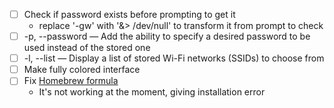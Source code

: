 - [ ] Check if password exists before prompting to get it
  - replace '-gw' with '&> /dev/null' to transform it from prompt to check
- [ ] -p, --password — Add the ability to specify a desired password to be used instead of the stored one
- [ ] -l, --list — Display a list of stored Wi-Fi networks (SSIDs) to choose from
- [ ] Make fully colored interface
- [ ] Fix [Homebrew formula](https://github.com/DaFuqtor/homebrew-DaFuqtor/blob/master/wifi-pass.rb)
  - It's not working at the moment, giving installation error

